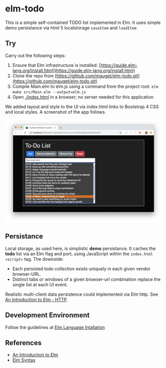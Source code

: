 # elm-todo
This is a simple self-contained TODO list implemented in Elm. It uses simple
demo persistance via html 5 localstorage `saveItem` and `loadItem` 

## Try
Carry out the following steps:
1. Ensure that Elm infrastructure is installed: [https://guide.elm-lang.org/install.html](https://guide.elm-lang.org/install.html)
1. Clone the repo from [https://github.com/mauget/elm-todo.git](https://github.com/mauget/elm-todo.git)
1. Compile Main.elm to elm.js using a command from the project root: `elm make src/Main.elm --output=elm.js`
1. Open [./index.html](./index.html) in a browser; no server needed for this application 

We added layout and style to the UI via index.html links to 
Bootstrap 4 CSS and local styles. A screenshot of the app follows. 

![Styled todo image](doc/Elm-todo-styled.png)

## Persistance
Local storage, as used here, is simplistic **demo** persistance. It caches the
**todo** list via an Elm flag and port, using JavaScript within the `index.html` 
`<script>` tag. The downside:

+ Each persisted todo collection exists uniquely in each given 
vendor browser-URL. 
+ Distinct tabs or windows of a given browser-url combination replace the single list at each UI event. 

Realistic multi-client data persistence could implemented via Elm http. 
See [An Introduction to Elm - HTTP](https://guide.elm-lang.org/effects/http.html).

## Development Environment 

Follow the guidelines at 
[Elm Language Intallation](https://guide.elm-lang.org/install.html)


## References

+ [An Introduction to Elm](https://guide.elm-lang.org/)
+ [Elm Syntax](https://elm-lang.org/docs/syntax#operators) 
